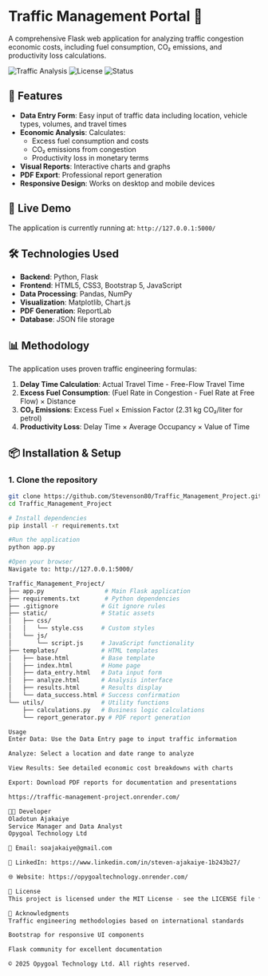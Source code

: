 # Traffic Management Portal 🚦

A comprehensive Flask web application for analyzing traffic congestion economic costs, including fuel consumption, CO₂ emissions, and productivity loss calculations.

![Traffic Analysis](https://img.shields.io/badge/Python-Flask-green) ![License](https://img.shields.io/badge/License-MIT-blue) ![Status](https://img.shields.io/badge/Status-Live-success)

## 🌟 Features

- **Data Entry Form**: Easy input of traffic data including location, vehicle types, volumes, and travel times
- **Economic Analysis**: Calculates:
  - Excess fuel consumption and costs
  - CO₂ emissions from congestion
  - Productivity loss in monetary terms
- **Visual Reports**: Interactive charts and graphs
- **PDF Export**: Professional report generation
- **Responsive Design**: Works on desktop and mobile devices

## 🚀 Live Demo

The application is currently running at: `http://127.0.0.1:5000/`

## 🛠️ Technologies Used

- **Backend**: Python, Flask
- **Frontend**: HTML5, CSS3, Bootstrap 5, JavaScript
- **Data Processing**: Pandas, NumPy
- **Visualization**: Matplotlib, Chart.js
- **PDF Generation**: ReportLab
- **Database**: JSON file storage

## 📊 Methodology

The application uses proven traffic engineering formulas:

1. **Delay Time Calculation**: Actual Travel Time - Free-Flow Travel Time
2. **Excess Fuel Consumption**: (Fuel Rate in Congestion - Fuel Rate at Free Flow) × Distance
3. **CO₂ Emissions**: Excess Fuel × Emission Factor (2.31 kg CO₂/liter for petrol)
4. **Productivity Loss**: Delay Time × Average Occupancy × Value of Time

## 📦 Installation & Setup

### 1. Clone the repository
```bash
git clone https://github.com/Stevenson80/Traffic_Management_Project.git
cd Traffic_Management_Project

# Install dependencies
pip install -r requirements.txt

#Run the application
python app.py

#Open your browser
Navigate to: http://127.0.0.1:5000/

Traffic_Management_Project/
├── app.py                 # Main Flask application
├── requirements.txt       # Python dependencies
├── .gitignore            # Git ignore rules
├── static/               # Static assets
│   ├── css/
│   │   └── style.css     # Custom styles
│   └── js/
│       └── script.js     # JavaScript functionality
├── templates/            # HTML templates
│   ├── base.html         # Base template
│   ├── index.html        # Home page
│   ├── data_entry.html   # Data input form
│   ├── analyze.html      # Analysis interface
│   ├── results.html      # Results display
│   └── data_success.html # Success confirmation
└── utils/                # Utility functions
    ├── calculations.py   # Business logic calculations
    └── report_generator.py # PDF report generation

Usage
Enter Data: Use the Data Entry page to input traffic information

Analyze: Select a location and date range to analyze

View Results: See detailed economic cost breakdowns with charts

Export: Download PDF reports for documentation and presentations

https://traffic-management-project.onrender.com/

👨‍💻 Developer
Oladotun Ajakaiye
Service Manager and Data Analyst
Opygoal Technology Ltd

📧 Email: soajakaiye@gmail.com

🔗 LinkedIn: https://www.linkedin.com/in/steven-ajakaiye-1b243b27/

🌐 Website: https://opygoaltechnology.onrender.com/

📄 License
This project is licensed under the MIT License - see the LICENSE file for details.

🙏 Acknowledgments
Traffic engineering methodologies based on international standards

Bootstrap for responsive UI components

Flask community for excellent documentation

© 2025 Opygoal Technology Ltd. All rights reserved.
